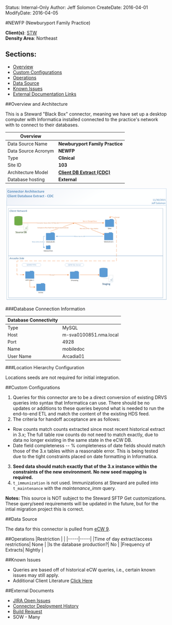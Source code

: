 Status: Internal-Only
Author: Jeff Solomon
CreateDate: 2016-04-01
ModifyDate: 2016-04-05


#NEWFP (Newburyport Family Practice)

**Client(s)**: [STW](../STW.md)  
**Density Area**: Northeast   


## Sections:
* [Overview](#overview-and-architecture)
* [Custom Configurations](#custom-configurations)
* [Operations](#operations)
* [Data Source](#data-source)
* [Known Issues](#known-issues)
* [External Documentation Links](#external-documents)

##Overview and Architecture

This is a Steward "Black Box" connector, meaning we have set up a desktop computer with Informatica installed connected to the practice's network with  to connect to their databases.   

| Overview ||
|-----|-----|
| Data Source Name| **Newburyport Family Practice** |
| Data Source Acronym| **NEWFP** |
| Type | **Clinical** |
| Site ID | **103** |
| Architecture Model | [**Client DB Extract (CDC)**](../../Tech_Delivery/Standard-Implementations/Client-DB-Extract-CDC.md)|
| Database hosting | **External** |

<a href="../../../img/Connector-Client-DB-Extract-CDC.png">![](../../img/Connector-Client-DB-Extract-CDC.png)</a>

###Database Connection Information  

|Database Connectivity||
|-----|-----|
|Type|MySQL|
|Host|m-sva0100851.nma.local|
|Port|4928|
|Name|mobiledoc|
|User Name|Arcadia01|  


###Location Hierarchy Configuration

Locations seeds are not required for initial integration.

##Custom Configurations

1. Queries for this connector are to be a direct conversion of existing DRVS queries into syntax that Informatica can use. There should be no updates or additions to these queries beyond what is needed to run the end-to-end ETL and match the content of the existing HDS feed.
2. The criteria for handoff acceptance are as follows:  
- Row counts match counts extracted since most recent historical extract in 3.x; The full table row counts do not need to match exactly, due to data no longer existing in the same state in the eCW DB. 
- Date field completeness -- % completeness of date fields should match those of the 3.x tables within a reasonable error. This is being tested due to the tight constraints placed on date formatting in Informatica.
3. **Seed data should match exactly that of the 3.x instance within the constraints of the new environment. No new seed mapping is required.**
4. `t_immunization` is not used. Immunizations at Steward are pulled into `t_maintenance` with the *maintenance_imm* query. 


**Notes:** This source is NOT subject to the Steward SFTP Get customizations. These query/seed requirements will be updated in the future, but for the intial migration project this is correct.

##Data Source

The data for this connector is pulled from [eCW 9](../../Tech_Delivery/EHR-Documentation/eCW.md).

##Operations
|Restriction | |
|-----|-----|
|Time of day extract/access restrictions| None |
|Is the database production?| No  |
|Frequency of Extracts| Nightly |

##Known Issues


* Queries are based off of historical eCW queries, i.e., certain known issues may still apply.  
* Additional Client Literature [Click Here](https://arcadia.app.box.com/files/0/f/3940812891/Per-Site%20Gap%20Analysis)

##External Documents
- [JIRA Open Issues](https://jira.arcadiasolutions.com/issues/?jql=(labels%20%3D%20NEWFP%20or%20%22Data%20Source%20Acronym%22%20~%20NEWFP)%20and%20status%20!%3D%20Closed)
- [Connector Deployment History](https://github.com/arcadia/qdw/wiki/connector-version)
- [Build Request](https://arcadia.box.com/s/3pctsu7aqbvxzonk7b020khs0x1zerg9)
- SOW - Many